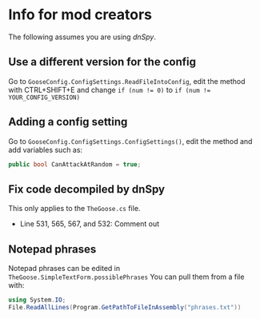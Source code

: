 # Info for mod creators

The following assumes you are using *dnSpy*.

## Use a different version for the config

Go to `GooseConfig.ConfigSettings.ReadFileIntoConfig`, edit the method with CTRL+SHIFT+E and change `if (num != 0)` to `if (num != YOUR_CONFIG_VERSION)`

## Adding a config setting

Go to `GooseConfig.ConfigSettings.ConfigSettings()`, edit the method and add variables such as:
```csharp
public bool CanAttackAtRandom = true;
```

## Fix code decompiled by dnSpy

This only applies to the `TheGoose.cs` file.

- Line 531, 565, 567, and 532: Comment out

## Notepad phrases

Notepad phrases can be edited in `TheGoose.SimpleTextForm.possiblePhrases`
You can pull them from a file with:
```csharp
using System.IO;
File.ReadAllLines(Program.GetPathToFileInAssembly("phrases.txt"))
```

